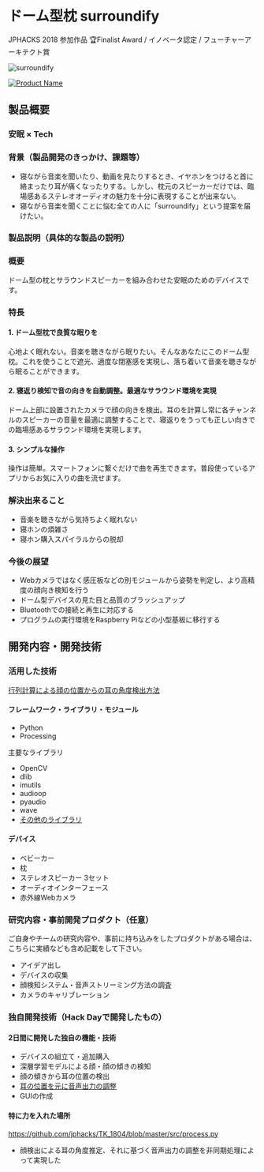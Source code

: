 # ドーム型枕 surroundify
JPHACKS 2018 参加作品 🏆Finalist Award / イノベータ認定 / フューチャーアーキテクト賞

![surroundify](https://user-images.githubusercontent.com/20007063/47612449-022dd680-dabe-11e8-81ea-9b40fbb946c7.png)

[![Product Name](image.png)](https://youtu.be/VOJKW3B3wu8)

## 製品概要
### 安眠 × Tech

### 背景（製品開発のきっかけ、課題等）
- 寝ながら音楽を聞いたり、動画を見たりするとき、イヤホンをつけると首に絡まったり耳が痛くなったりする。しかし、枕元のスピーカーだけでは、臨場感あるステレオオーディオの魅力を十分に表現することが出来ない。
- 寝ながら音楽を聞くことに悩む全ての人に「surroundify」という提案を届けたい。

### 製品説明（具体的な製品の説明）
### 概要
ドーム型の枕とサラウンドスピーカーを組み合わせた安眠のためのデバイスです。

### 特長

#### 1. ドーム型枕で良質な眠りを
心地よく眠れない。音楽を聴きながら眠りたい。そんなあなたにこのドーム型枕。これを使うことで遮光、適度な閉塞感を実現し、落ち着いて音楽を聴きながら眠ることができます。

#### 2. 寝返り検知で音の向きを自動調整。最適なサラウンド環境を実現
ドーム上部に設置されたカメラで顔の向きを検出。耳のを計算し常に各チャンネルのスピーカーの音量を最適に調整することで、寝返りをうっても正しい向きでの臨場感あるサラウンド環境を実現します。

#### 3. シンプルな操作

操作は簡単。スマートフォンに繋ぐだけで曲を再生できます。普段使っているアプリからお気に入りの曲を流せます。

### 解決出来ること
- 音楽を聴きながら気持ちよく眠れない
- 寝ホンの煩雑さ
- 寝ホン購入スパイラルからの脱却

### 今後の展望  
- Webカメラではなく感圧板などの別モジュールから姿勢を判定し、より高精度の顔向き検知を行う
- ドーム型デバイスの見た目と品質のブラッシュアップ
- Bluetoothでの接続と再生に対応する
- プログラムの実行環境をRaspberry Piなどの小型基板に移行する

## 開発内容・開発技術
### 活用した技術

[行列計算による顔の位置からの耳の角度検出方法](choice_speaker_by_mathmatic.pdf)

#### フレームワーク・ライブラリ・モジュール

- Python
- Processing

主要なライブラリ

* OpenCV
* dlib
* imutils
* audioop
* pyaudio
* wave
* [その他のライブラリ](https://github.com/jphacks/TK_1804/blob/master/requirements.txt)


#### デバイス

* ベビーカー
* 枕
* ステレオスピーカー 3セット
* オーディオインターフェース
* 赤外線Webカメラ

### 研究内容・事前開発プロダクト（任意）

ご自身やチームの研究内容や、事前に持ち込みをしたプロダクトがある場合は、こちらに実績なども含め記載をして下さい。

* アイデア出し
* デバイスの収集
* 顔検知システム・音声ストリーミング方法の調査
* カメラのキャリブレーション

### 独自開発技術（Hack Dayで開発したもの）
#### 2日間に開発した独自の機能・技術

* デバイスの組立て・追加購入
* 深層学習モデルによる顔・顔の傾きの検知
* 顔の傾きから耳の位置の検出
* [耳の位置を元に音声出力の調整](choice_speaker_by_mathmatic.pdf)
* GUIの作成

#### 特に力を入れた場所
https://github.com/jphacks/TK_1804/blob/master/src/process.py

* 顔検出による耳の角度推定、それに基づく音声出力の調整を非同期処理によって実現した
    



